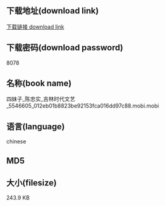 ## 下载地址(download link)
[下载链接 download link](https://tutu365.netlify.app/?s=%E5%9B%9B%E5%A6%B9%E5%AD%90_%E9%99%88%E5%BF%A0%E5%AE%9E_%E5%90%89%E6%9E%97%E6%97%B6%E4%BB%A3%E6%96%87%E8%89%BA_5546605_012eb01b8823be92153fca016dd97c88.mobi)

## 下载密码(download password)
8078

## 名称(book name)
四妹子_陈忠实_吉林时代文艺_5546605_012eb01b8823be92153fca016dd97c88.mobi.mobi

## 语言(language)
chinese

## MD5


## 大小(filesize)
243.9 KB
